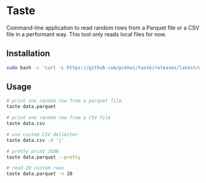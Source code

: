 # Taste

Command-line application to read random rows from a Parquet file or a CSV file in a performant way. This tool only reads local files for now.

## Installation

```bash
sudo bash -c 'curl -L https://github.com/pckhoi/taste/releases/latest/download/install.sh | bash'
```

## Usage

```bash
# print one random row from a parquet file
taste data.parquet

# print one random row from a CSV file
taste data.csv

# use custom CSV delimiter
taste data.csv -d '|'

# pretty print JSON
taste data.parquet --pretty

# read 20 custom rows
taste data.parquet -n 20
```
